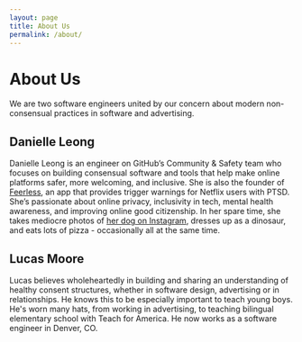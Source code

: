 ```yaml
---
layout: page
title: About Us
permalink: /about/
---
```

# About Us

We are two software engineers united by our concern about modern non-consensual practices in software and advertising.

## Danielle Leong

Danielle Leong is an engineer on GitHub’s Community & Safety team who focuses on building consensual software and tools that help make online platforms safer, more welcoming, and inclusive. She is also the founder of <a href="https://feerless.us">Feerless</a>, an app that provides trigger warnings for Netflix users with PTSD. She’s passionate about online privacy, inclusivity in tech, mental health awareness, and improving online good citizenship. In her spare time, she takes mediocre photos of <a href="https://instagram.com/royalscoutness">her dog on Instagram</a>, dresses up as a dinosaur, and eats lots of pizza - occasionally all at the same time.

## Lucas Moore

Lucas believes wholeheartedly in building and sharing an understanding of healthy consent structures, whether in software design, advertising or in relationships. He knows this to be especially important to teach young boys. He's worn many hats, from working in advertising, to teaching bilingual elementary school with Teach for America. He now works as a software engineer in Denver, CO.
